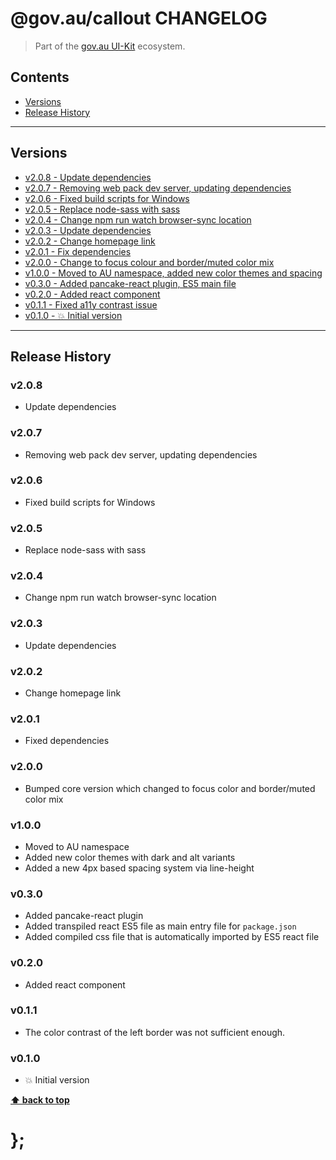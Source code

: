 @gov.au/callout CHANGELOG
======================

> Part of the [gov.au UI-Kit](https://github.com/govau/uikit/) ecosystem.


## Contents

* [Versions](#install)
* [Release History](#release-history)


----------------------------------------------------------------------------------------------------------------------------------------------------------------


## Versions

* [v2.0.8 - Update dependencies](#v208)
* [v2.0.7 - Removing web pack dev server, updating dependencies](#v207)
* [v2.0.6 - Fixed build scripts for Windows](#v206)
* [v2.0.5 - Replace node-sass with sass](#v205)
* [v2.0.4 - Change npm run watch browser-sync location](#v204)
* [v2.0.3 - Update dependencies](#v203)
* [v2.0.2 - Change homepage link](#v202)
* [v2.0.1 - Fix dependencies](#v201)
* [v2.0.0 - Change to focus colour and border/muted color mix](#v200)
* [v1.0.0 - Moved to AU namespace, added new color themes and spacing](#v100)
* [v0.3.0 - Added pancake-react plugin, ES5 main file](#v030)
* [v0.2.0 - Added react component](#v020)
* [v0.1.1 - Fixed a11y contrast issue](#v011)
* [v0.1.0 - 💥 Initial version](#v010)


----------------------------------------------------------------------------------------------------------------------------------------------------------------


## Release History

### v2.0.8

- Update dependencies


### v2.0.7

- Removing web pack dev server, updating dependencies


### v2.0.6

- Fixed build scripts for Windows


### v2.0.5

- Replace node-sass with sass


### v2.0.4

- Change npm run watch browser-sync location


### v2.0.3

- Update dependencies


### v2.0.2

- Change homepage link


### v2.0.1

- Fixed dependencies


### v2.0.0

- Bumped core version which changed to focus color and border/muted color mix


### v1.0.0

- Moved to AU namespace
- Added new color themes with dark and alt variants
- Added a new 4px based spacing system via line-height


### v0.3.0

- Added pancake-react plugin
- Added transpiled react ES5 file as main entry file for `package.json`
- Added compiled css file that is automatically imported by ES5 react file


### v0.2.0

- Added react component


### v0.1.1

- The color contrast of the left border was not sufficient enough.


### v0.1.0

- 💥 Initial version


**[⬆ back to top](#contents)**


# };

